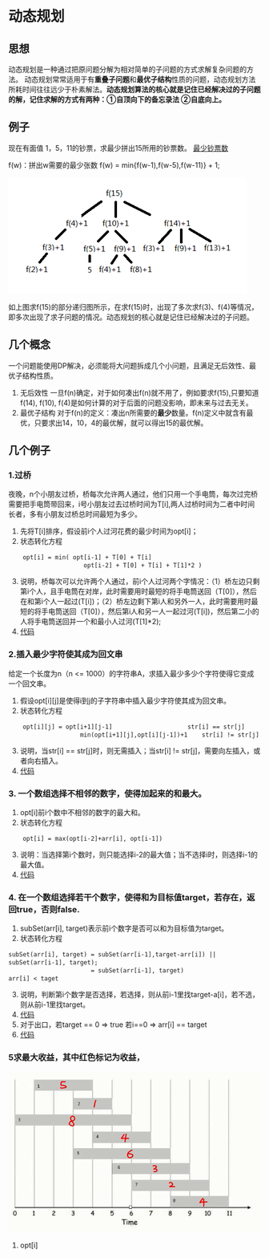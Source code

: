 # 动态规划

## 思想
动态规划是一种通过把原问题分解为相对简单的子问题的方式求解复杂问题的方法。 动态规划常常适用于有**重叠子问题**和**最优子结构**性质的问题，动态规划方法所耗时间往往远少于朴素解法。**动态规划算法的核心就是记住已经解决过的子问题的解，记住求解的方式有两种：①自顶向下的备忘录法 ②自底向上。**

## 例子
现在有面值 1，5，11的钞票，求最少拼出15所用的钞票数。
[最少钞票数](https://github.com/pallcard/learn-java/blob/master/src/main/java/com/wishhust/arithmetic/dynamic/DynamicProgramming.java "DynamicProgramming")

f(w)：拼出w需要的最少张数
f(w) = min{f(w-1),f(w-5),f(w-11)} + 1;

![title](https://raw.githubusercontent.com/pallcard/noteImg/master/noteImg/2020/03/15/Popo%E6%88%AA%E5%9B%BE2020315122847-1584246545357.png?token=AHBYBJ6LGUACLMC7JG4JVGK6NWXVA)

如上图求f(15)的部分递归图所示，在求f(15)时，出现了多次求f(3)、f(4)等情况，即多次出现了求子问题的情况。动态规划的核心就是记住已经解决过的子问题。

## 几个概念
一个问题能使用DP解决，必须能将大问题拆成几个小问题，且满足无后效性、最优子结构性质。

1. 无后效性
    一旦f(n)确定，对于如何凑出f(n)就不用了，例如要求f(15),只要知道f(14), f(10), f(4)是如何计算的对于后面的问题没影响，即未来与过去无关。
2. 最优子结构
    对于f(n)的定义：凑出n所需要的**最少**数量。f(n)定义中就含有最优，只要求出14，10，4的最优解，就可以得出15的最优解。

## 几个例子
### 1.过桥
夜晚，n个小朋友过桥，桥每次允许两人通过，他们只用一个手电筒，每次过完桥需要把手电筒带回来，i号小朋友过去过桥时间为T[i],两人过桥时间为二者中时间长者，多有小朋友过桥总时间最短为多少。
1. 先将T[i]排序，假设前i个人过河花费的最少时间为opt[i]；
2. 状态转化方程
``` 
	opt[i] = min( opt[i-1] + T[0] + T[i]
    	             opt[i-2] + T[0] + T[i] + T[1]*2 )
```
3. 说明，桥每次可以允许两个人通过，前i个人过河两个字情况：（1）桥左边只剩第i个人，且手电筒在对岸，此时需要用时最短的将手电筒送回（T[0]），然后在和第i个人一起过(T[i])；（2）桥左边剩下第i人和另外一人，此时需要用时最短的将手电筒送回（T[0]），然后第i人和另一人一起过河(T[i])，然后第二小的人将手电筒送回并一个和最小人过河(T[1]*2);
4. [代码](https://github.com/pallcard/learn-java/blob/master/src/main/java/com/wishhust/arithmetic/dynamic/DynamicProgramming02.java "DynamicProgramming2")

### 2.插入最少字符使其成为回文串
给定一个长度为n（n <= 1000）的字符串A，求插入最少多少个字符使得它变成一个回文串。
1. 假设opt[i][j]是使得i到j的子字符串中插入最少字符使其成为回文串。
2. 状态转化方程
```
	opt[i][j] = opt[i+1][j-1]                     str[i] == str[j]
                    min(opt[i+1][j],opt[i][j-1])+1    str[i] != str[j]
```
3. 说明，当str[i] == str[j]时，则无需插入；当str[i] != str[j]，需要向左插入，或者向右插入。
4. [代码](https://github.com/pallcard/learn-java/blob/master/src/main/java/com/wishhust/arithmetic/dynamic/DynamicProgramming03.java "DynamicProgramming3")

### 3. 一个数组选择不相邻的数字，使得加起来的和最大。
1. opt[i]前i个数中不相邻的数字的最大和。
2. 状态转化方程
```
    opt[i] = max(opt[i-2]+arr[i], opt[i-1])
```
3. 说明：当选择第i个数时，则只能选择i-2的最大值；当不选择i时，则选择i-1的最大值。
4. [代码](https://github.com/pallcard/learn-java/blob/master/src/main/java/com/wishhust/arithmetic/dynamic/DynamicProgramming04.java "DynamicProgramming4")

### 4. 在一个数组选择若干个数字，使得和为目标值target，若存在，返回true，否则false.
1. subSet(arr[i], target)表示前i个数字是否可以和为目标值为target。
2. 状态转化方程
```
subSet(arr[i], target) = subSet(arr[i-1],target-arr[i]) || subSet(arr[i-1], target);
                       = subSet(arr[i-1], target)                       arr[i] < taget

```
3. 说明，判断第i个数字是否选择，若选择，则从前i-1里找target-a[i]，若不选，则从前i-1里找target。
4. [代码](https://github.com/pallcard/learn-java/blob/master/src/main/java/com/wishhust/arithmetic/dynamic/DynamicProgramming05.java "DynamicProgramming5")
5. 对于出口，若target == 0  => true
            若i==0         => arr[i] == target
6. [代码](https://github.com/pallcard/learn-java/blob/master/src/main/java/com/wishhust/arithmetic/dynamic/DynamicProgramming05.java "DynamicProgramming5")

### 5求最大收益，其中红色标记为收益，
![title](https://raw.githubusercontent.com/pallcard/noteImg/master/noteImg/2020/03/22/1584889661480-1584889661556.png)

1. opt[i]
